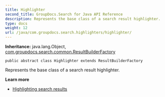 ```yaml
---
title: Highlighter
second_title: GroupDocs.Search for Java API Reference
description: Represents the base class of a search result highlighter.
type: docs
weight: 12
url: /java/com.groupdocs.search.highlighters/highlighter/
---
```

**Inheritance:**
java.lang.Object, [com.groupdocs.search.common.ResultBuilderFactory](../../com.groupdocs.search.common/resultbuilderfactory)
```
public abstract class Highlighter extends ResultBuilderFactory
```

Represents the base class of a search result highlighter.

**Learn more**

 *  [Highlighting search results][]


[Highlighting search results]: https://docs.groupdocs.com/display/searchjava/Highlighting+search+results
